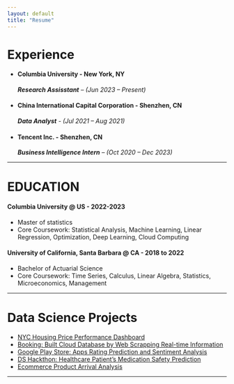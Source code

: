 ```yaml
---
layout: default
title: "Resume"
---
```

# Experience
- #### Columbia University - New York, NY
  ***Research Assisstant** – (Jun 2023 – Present)*
- #### China International Capital Corporation - Shenzhen, CN
  ***Data Analyst** - (Jul 2021 – Aug 2021)*
  
- #### Tencent Inc. - Shenzhen, CN
  ***Business Intelligence Intern** – (Oct 2020 – Dec 2023)*
---
# EDUCATION
 #### Columbia University @ US - 2022-2023
  - Master of statistics
  - Core Coursework: Statistical Analysis, Machine Learning, Linear Regression, Optimization, Deep Learning, Cloud Computing
#### University of California, Santa Barbara @ CA - 2018 to 2022
  - Bachelor of Actuarial Science
  - Core Coursework: Time Series, Calculus, Linear Algebra, Statistics, Microeconomics, Management
---
# Data Science Projects
- [NYC Housing Price Performance Dashboard](https://liang0711.github.io/housing-Performance-examples/)
- [Booking: Built Cloud Database by Web Scrapping Real-time Information](https://liang0711.github.io/Web-Scraping-and-Cloud-Database/)
- [Google Play Store: Apps Rating Prediction and Sentiment Analysis](https://liang0711.github.io/Google/)
- [DS Hackthon: Healthcare Patient’s Medication Safety Prediction](https://liang0711.github.io/Hackthon/)
- [Ecommerce Product Arrival Analysis](https://liang0711.github.io/Ecommerce/)

---
